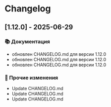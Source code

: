 # Changelog

## [﻿1.12.0] - 2025-06-29

### 📚 Документация
- обновлен CHANGELOG.md для версии 1.12.0
- обновлен CHANGELOG.md для версии 1.12.0
- обновлен CHANGELOG.md для версии 1.12.0

### 📝 Прочие изменения
- Update CHANGELOG.md
- Update CHANGELOG.md
- Update CHANGELOG.md

